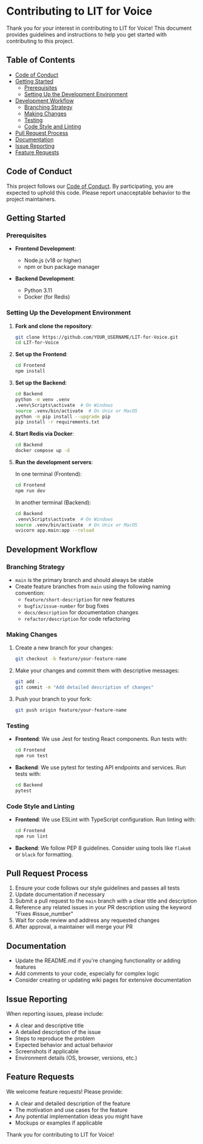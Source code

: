 # Contributing to LIT for Voice

Thank you for your interest in contributing to LIT for Voice! This document provides guidelines and instructions to help you get started with contributing to this project.

## Table of Contents

- [Code of Conduct](#code-of-conduct)
- [Getting Started](#getting-started)
  - [Prerequisites](#prerequisites)
  - [Setting Up the Development Environment](#setting-up-the-development-environment)
- [Development Workflow](#development-workflow)
  - [Branching Strategy](#branching-strategy)
  - [Making Changes](#making-changes)
  - [Testing](#testing)
  - [Code Style and Linting](#code-style-and-linting)
- [Pull Request Process](#pull-request-process)
- [Documentation](#documentation)
- [Issue Reporting](#issue-reporting)
- [Feature Requests](#feature-requests)

## Code of Conduct

This project follows our [Code of Conduct](CODE_OF_CONDUCT.md). By participating, you are expected to uphold this code. Please report unacceptable behavior to the project maintainers.

## Getting Started

### Prerequisites

- **Frontend Development**: 
  - Node.js (v18 or higher)
  - npm or bun package manager
  
- **Backend Development**:
  - Python 3.11
  - Docker (for Redis)

### Setting Up the Development Environment

1. **Fork and clone the repository**:
   ```bash
   git clone https://github.com/YOUR_USERNAME/LIT-for-Voice.git
   cd LIT-for-Voice
   ```

2. **Set up the Frontend**:
   ```bash
   cd Frontend
   npm install
   ```

3. **Set up the Backend**:
   ```bash
   cd Backend
   python -m venv .venv
   .venv\Scripts\activate  # On Windows
   source .venv/bin/activate  # On Unix or MacOS
   python -m pip install --upgrade pip
   pip install -r requirements.txt
   ```

4. **Start Redis via Docker**:
   ```bash
   cd Backend
   docker compose up -d
   ```

5. **Run the development servers**:
   
   In one terminal (Frontend):
   ```bash
   cd Frontend
   npm run dev
   ```
   
   In another terminal (Backend):
   ```bash
   cd Backend
   .venv\Scripts\activate  # On Windows
   source .venv/bin/activate  # On Unix or MacOS
   uvicorn app.main:app --reload
   ```

## Development Workflow

### Branching Strategy

- `main` is the primary branch and should always be stable
- Create feature branches from `main` using the following naming convention:
  - `feature/short-description` for new features
  - `bugfix/issue-number` for bug fixes
  - `docs/description` for documentation changes
  - `refactor/description` for code refactoring

### Making Changes

1. Create a new branch for your changes:
   ```bash
   git checkout -b feature/your-feature-name
   ```

2. Make your changes and commit them with descriptive messages:
   ```bash
   git add .
   git commit -m "Add detailed description of changes"
   ```

3. Push your branch to your fork:
   ```bash
   git push origin feature/your-feature-name
   ```

### Testing

- **Frontend**: We use Jest for testing React components. Run tests with:
  ```bash
  cd Frontend
  npm run test
  ```

- **Backend**: We use pytest for testing API endpoints and services. Run tests with:
  ```bash
  cd Backend
  pytest
  ```

### Code Style and Linting

- **Frontend**: We use ESLint with TypeScript configuration. Run linting with:
  ```bash
  cd Frontend
  npm run lint
  ```

- **Backend**: We follow PEP 8 guidelines. Consider using tools like `flake8` or `black` for formatting.

## Pull Request Process

1. Ensure your code follows our style guidelines and passes all tests
2. Update documentation if necessary
3. Submit a pull request to the `main` branch with a clear title and description
4. Reference any related issues in your PR description using the keyword "Fixes #issue_number"
5. Wait for code review and address any requested changes
6. After approval, a maintainer will merge your PR

## Documentation

- Update the README.md if you're changing functionality or adding features
- Add comments to your code, especially for complex logic
- Consider creating or updating wiki pages for extensive documentation

## Issue Reporting

When reporting issues, please include:

- A clear and descriptive title
- A detailed description of the issue
- Steps to reproduce the problem
- Expected behavior and actual behavior
- Screenshots if applicable
- Environment details (OS, browser, versions, etc.)

## Feature Requests

We welcome feature requests! Please provide:

- A clear and detailed description of the feature
- The motivation and use cases for the feature
- Any potential implementation ideas you might have
- Mockups or examples if applicable

Thank you for contributing to LIT for Voice!